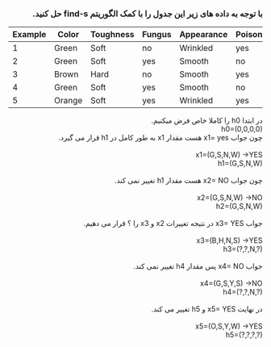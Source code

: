 <div dir="rtl">
  
  ### با توجه به داده های زیر این جدول را با کمک الگوریتم find-s حل کنید.
  </div>
  
| Example | Color  | Toughness | Fungus | Appearance | Poisonous |
|---------|--------|-----------|--------|------------|-----------|
| 1       | Green  | Soft      | no     | Wrinkled   | yes       |
| 2       | Green  | Soft      | yes    | Smooth     | no        |
| 3       | Brown  | Hard      | no     | Smooth     | yes       |
| 4       | Green  | Soft      | yes    | Smooth     | no        |
| 5       | Orange | Soft      | yes    | Wrinkled   | yes       |
<div dir="rtl">
در ابتدا h0 را کاملا خاص فرض میکنیم.
<br/>
h0=(0,0,0,0)
<br/>
چون جواب x1= yes هست مقدار x1 به طور کامل در h1 قرار می گیرد.<br/>
<br/>
x1=(G,S,N,W) ->YES<br/>
h1=(G,S,N,W)<br/>
<br/>
چون جواب x2= NO هست مقدار h1 تغییر نمی کند.<br/>
<br/>
x2=(G,S,N,W) ->NO<br/>
h2=(G,S,N,W)<br/>
<br/>
جواب x3= YES در نتیجه تغییرات x2 و x3 را ؟ قرار می دهیم.<br/>
<br/>
x3=(B,H,N,S) ->YES<br/>
h3=(?,?,N,?)<br/>
<br/>
جواب x4= NO پس مقدار h4 تغییر نمی کند.<br/>
<br/>
x4=(G,S,Y,S) ->NO<br/>
h4=(?,?,N,?)<br/>
<br/>
در نهایت x5= YES و h5 تغییر می کند.<br/>
<br/>
x5=(O,S,Y,W) ->YES<br/>
 (?,?,?,?)=h5
</div>
